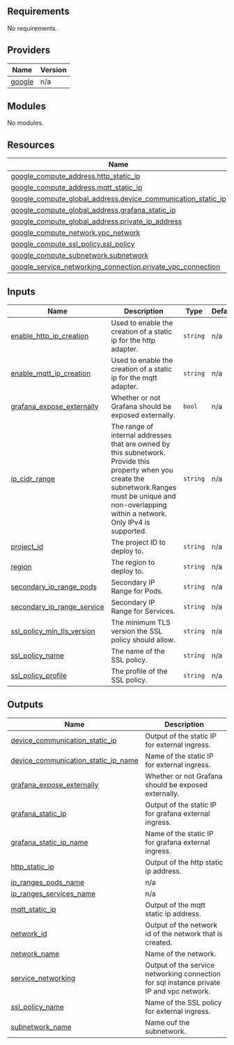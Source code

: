 ## Requirements

No requirements.

## Providers

| Name | Version |
|------|---------|
| <a name="provider_google"></a> [google](#provider\_google) | n/a |

## Modules

No modules.

## Resources

| Name | Type |
|------|------|
| [google_compute_address.http_static_ip](https://registry.terraform.io/providers/hashicorp/google/latest/docs/resources/compute_address) | resource |
| [google_compute_address.mqtt_static_ip](https://registry.terraform.io/providers/hashicorp/google/latest/docs/resources/compute_address) | resource |
| [google_compute_global_address.device_communication_static_ip](https://registry.terraform.io/providers/hashicorp/google/latest/docs/resources/compute_global_address) | resource |
| [google_compute_global_address.grafana_static_ip](https://registry.terraform.io/providers/hashicorp/google/latest/docs/resources/compute_global_address) | resource |
| [google_compute_global_address.private_ip_address](https://registry.terraform.io/providers/hashicorp/google/latest/docs/resources/compute_global_address) | resource |
| [google_compute_network.vpc_network](https://registry.terraform.io/providers/hashicorp/google/latest/docs/resources/compute_network) | resource |
| [google_compute_ssl_policy.ssl_policy](https://registry.terraform.io/providers/hashicorp/google/latest/docs/resources/compute_ssl_policy) | resource |
| [google_compute_subnetwork.subnetwork](https://registry.terraform.io/providers/hashicorp/google/latest/docs/resources/compute_subnetwork) | resource |
| [google_service_networking_connection.private_vpc_connection](https://registry.terraform.io/providers/hashicorp/google/latest/docs/resources/service_networking_connection) | resource |

## Inputs

| Name | Description | Type | Default | Required |
|------|-------------|------|---------|:--------:|
| <a name="input_enable_http_ip_creation"></a> [enable\_http\_ip\_creation](#input\_enable\_http\_ip\_creation) | Used to enable the creation of a static ip for the http adapter. | `string` | n/a | yes |
| <a name="input_enable_mqtt_ip_creation"></a> [enable\_mqtt\_ip\_creation](#input\_enable\_mqtt\_ip\_creation) | Used to enable the creation of a static ip for the mqtt adapter. | `string` | n/a | yes |
| <a name="input_grafana_expose_externally"></a> [grafana\_expose\_externally](#input\_grafana\_expose\_externally) | Whether or not Grafana should be exposed externally. | `bool` | n/a | yes |
| <a name="input_ip_cidr_range"></a> [ip\_cidr\_range](#input\_ip\_cidr\_range) | The range of internal addresses that are owned by this subnetwork. Provide this property when you create the subnetwork.Ranges must be unique and non-overlapping within a network. Only IPv4 is supported. | `string` | n/a | yes |
| <a name="input_project_id"></a> [project\_id](#input\_project\_id) | The project ID to deploy to. | `string` | n/a | yes |
| <a name="input_region"></a> [region](#input\_region) | The region to deploy to. | `string` | n/a | yes |
| <a name="input_secondary_ip_range_pods"></a> [secondary\_ip\_range\_pods](#input\_secondary\_ip\_range\_pods) | Secondary IP Range for Pods. | `string` | n/a | yes |
| <a name="input_secondary_ip_range_service"></a> [secondary\_ip\_range\_service](#input\_secondary\_ip\_range\_service) | Secondary IP Range for Services. | `string` | n/a | yes |
| <a name="input_ssl_policy_min_tls_version"></a> [ssl\_policy\_min\_tls\_version](#input\_ssl\_policy\_min\_tls\_version) | The minimum TLS version the SSL policy should allow. | `string` | n/a | yes |
| <a name="input_ssl_policy_name"></a> [ssl\_policy\_name](#input\_ssl\_policy\_name) | The name of the SSL policy. | `string` | n/a | yes |
| <a name="input_ssl_policy_profile"></a> [ssl\_policy\_profile](#input\_ssl\_policy\_profile) | The profile of the SSL policy. | `string` | n/a | yes |

## Outputs

| Name | Description |
|------|-------------|
| <a name="output_device_communication_static_ip"></a> [device\_communication\_static\_ip](#output\_device\_communication\_static\_ip) | Output of the static IP for external ingress. |
| <a name="output_device_communication_static_ip_name"></a> [device\_communication\_static\_ip\_name](#output\_device\_communication\_static\_ip\_name) | Name of the static IP for external ingress. |
| <a name="output_grafana_expose_externally"></a> [grafana\_expose\_externally](#output\_grafana\_expose\_externally) | Whether or not Grafana should be exposed externally. |
| <a name="output_grafana_static_ip"></a> [grafana\_static\_ip](#output\_grafana\_static\_ip) | Output of the static IP for grafana external ingress. |
| <a name="output_grafana_static_ip_name"></a> [grafana\_static\_ip\_name](#output\_grafana\_static\_ip\_name) | Name of the static IP for grafana external ingress. |
| <a name="output_http_static_ip"></a> [http\_static\_ip](#output\_http\_static\_ip) | Output of the http static ip address. |
| <a name="output_ip_ranges_pods_name"></a> [ip\_ranges\_pods\_name](#output\_ip\_ranges\_pods\_name) | n/a |
| <a name="output_ip_ranges_services_name"></a> [ip\_ranges\_services\_name](#output\_ip\_ranges\_services\_name) | n/a |
| <a name="output_mqtt_static_ip"></a> [mqtt\_static\_ip](#output\_mqtt\_static\_ip) | Output of the mqtt static ip address. |
| <a name="output_network_id"></a> [network\_id](#output\_network\_id) | Output of the network id of the network that is created. |
| <a name="output_network_name"></a> [network\_name](#output\_network\_name) | Name of the network. |
| <a name="output_service_networking"></a> [service\_networking](#output\_service\_networking) | Output of the service networking connection for sql instance private IP and vpc network. |
| <a name="output_ssl_policy_name"></a> [ssl\_policy\_name](#output\_ssl\_policy\_name) | Name of the SSL policy for external ingress. |
| <a name="output_subnetwork_name"></a> [subnetwork\_name](#output\_subnetwork\_name) | Name ouf the subnetwork. |
